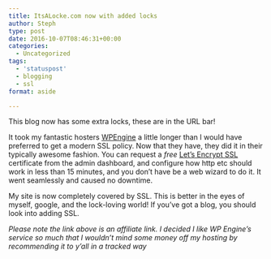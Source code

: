 ```yaml
---
title: ItsALocke.com now with added locks
author: Steph
type: post
date: 2016-10-07T08:46:31+00:00
categories:
  - Uncategorized
tags:
  - 'statuspost'
  - blogging
  - ssl
format: aside

---
```

This blog now has some extra locks, these are in the URL bar!

It took my fantastic hosters [WPEngine][1] a little longer than I would have preferred to get a modern SSL policy. Now that they have, they did it in their typically awesome fashion. You can request a _free_ [Let&#8217;s Encrypt SSL][2] certificate from the admin dashboard, and configure how http etc should work in less than 15 minutes, and you don&#8217;t have be a web wizard to do it. It went seamlessly and caused no downtime.

My site is now completely covered by SSL. This is better in the eyes of myself, google, and the lock-loving world! If you&#8217;ve got a blog, you should look into adding SSL.

_Please note the link above is an affiliate link. I decided I like WP Engine&#8217;s service so much that I wouldn&#8217;t mind some money off my hosting by recommending it to y&#8217;all in a tracked way_

 [1]: http://www.shareasale.com/r.cfm?u=1379877&m=41388&b=394686
 [2]: https://letsencrypt.org/